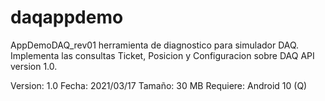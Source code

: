 # daqappdemo
AppDemoDAQ_rev01 herramienta de diagnostico para simulador DAQ.
Implementa las consultas Ticket, Posicion y Configuracion sobre DAQ API version 1.0.
 
 Version: 1.0
 Fecha: 2021/03/17
 Tamaño: 30 MB
 Requiere: Android 10 (Q)
